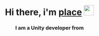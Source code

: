 <h1 align="center">Hi there, i'm <a href="https://github.com/ea7f0f5a" target="_blank">place</a> 
<img src="https://github.com/blackcater/blackcater/raw/main/images/Hi.gif" height="32"/></h1>
<h3 align="center">I am a Unity developer from </h3>

<img srac = "csharp.svg"></img>
